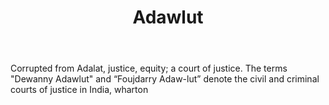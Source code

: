 ---
title: Adawlut
permalink: "/definitions/adawlut.html"
body: Corrupted from Adalat, justice, equity; a court of justice. The terms "Dewanny
  Adawlut" and “Foujdarry Adaw-lut” denote the civil and criminal courts of justice
  in India, wharton
published_at: '2018-07-07'
layout: post
---